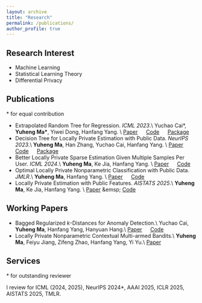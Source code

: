 ```yaml
---
layout: archive
title: "Research"
permalink: /publications/
author_profile: true
---
```



Research Interest
---

- Machine Learning 
- Statistical Learning Theory
- Differential Privacy



Publications
---
\* for equal contribution
- Extrapolated Random Tree for Regression. *ICML 2023*.\\
Yuchao Cai\*, **Yuheng Ma\***, Yiwei Dong, Hanfang Yang. \\
[Paper](https://proceedings.mlr.press/v202/cai23d.html) &emsp; [Code](https://github.com/Karlmyh/ERTR) &emsp; [Package](https://github.com/Karlmyh/ExtraTree) 
- Decision Tree for Locally Private Estimation with Public Data. *NeurIPS 2023*.\\
**Yuheng Ma**, Han Zhang, Yuchao Cai, Hanfang Yang. \\
[Paper](https://openreview.net/forum?id=F5FVsfCxt8) &emsp; [Code](https://github.com/Karlmyh/LPDT) &emsp; [Package](https://github.com/Karlmyh/LPDT)
- Better Locally Private Sparse Estimation Given Multiple Samples Per User. *ICML 2024*.\\
**Yuheng Ma**, Ke Jia, Hanfang Yang. \\
[Paper](https://openreview.net/pdf/64ce4a5e3f521f1c87173c2e69e4e1b7f60678ac.pdf) &emsp; [Code](https://github.com/Karlmyh/ULDP-SL)
- Optimal Locally Private Nonparametric Classification with Public Data. *JMLR*.\\
**Yuheng Ma**, Hanfang Yang. \\
[Paper](https://jmlr.org/papers/volume25/23-1563/23-1563.pdf) &emsp; [Code](https://github.com/Karlmyh/LPCT) 
- Locally Private Estimation with Public Features. *AISTATS 2025*.\\
**Yuheng Ma**, Ke Jia, Hanfang Yang. \\
[Paper](https://openreview.net/forum?id=4fhFayxBO5&referrer=%5BAuthor%20Console%5D(%2Fgroup%3Fid%3Daistats.org%2FAISTATS%2F2025%2FConference%2FAuthors%23your-submissions)) &emsp; [Code](https://github.com/Karlmyh/LDP-PublicFeatures) 


Working Papers
---


- Bagged Regularized $k$-Distances for Anomaly Detection.\\
Yuchao Cai, **Yuheng Ma**, Hanfang Yang, Hanyuan Hang.\\
[Paper](https://arxiv.org/abs/2312.01046) &emsp; [Code](https://github.com/Karlmyh/NNDAD)
- Locally Private Nonparametric Contextual Multi-armed Bandits.\\
**Yuheng Ma**, Feiyu Jiang, Zifeng Zhao, Hanfang Yang, Yi Yu.\\
[Paper](https://arxiv.org/abs/2503.08098) 


Services
---
\* for outstanding reviewer

I review for ICML (2024, 2025), NeurIPS 2024*, AAAI 2025, ICLR 2025, AISTATS 2025, TMLR.




<!-- Google tag (gtag.js) -->
<script async src="https://www.googletagmanager.com/gtag/js?id=G-5ZH8RB1RV4"></script>
<script>
  window.dataLayer = window.dataLayer || [];
  function gtag(){dataLayer.push(arguments);}
  gtag('js', new Date());

  gtag('config', 'G-5ZH8RB1RV4');
</script>


<!-- {% if author.googlescholar %}
  You can also find my articles on <u><a href="{{author.googlescholar}}">my Google Scholar profile</a>.</u>
{% endif %}

{% include base_path %}

{% for post in site.publications reversed %}
  {% include archive-single.html %}
{% endfor %} -->
